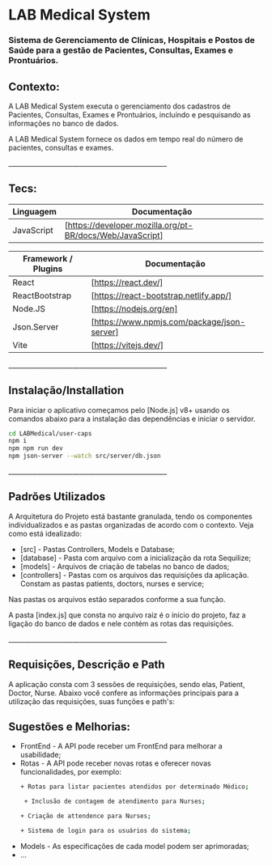 <h1>LAB Medical System</h1>
<h3>Sistema de Gerenciamento de Clínicas, Hospitais e Postos de Saúde para a gestão de Pacientes, Consultas, Exames e Prontuários.</h3>

<h2>Contexto:</h2>

<p>A LAB Medical System executa o gerenciamento dos cadastros de Pacientes, Consultas, Exames e Prontuários, incluíndo e pesquisando as informações no banco de dados. </p>
<p>A LAB Medical System fornece os dados em tempo real do número de pacientes, consultas e exames.</p>
<p>_________________________________________________</p>
<!-- <p>The Medical System Lab manages the records of doctors, nurses and patients by inserting, searching and changing the database. </p>
<p>The Medical System API provides physicians' attendance record and patient status update when attended.</p>
<p>_________________________________________________</p> -->


<h2>Tecs:</h2>

| Linguagem | Documentação |
| ------ | ------ |
| JavaScript | [https://developer.mozilla.org/pt-BR/docs/Web/JavaScript] |


| Framework / Plugins | Documentação |
| ------ | ------ |
| React | [https://react.dev/] |
| ReactBootstrap | [https://react-bootstrap.netlify.app/] |
| Node.JS | [https://nodejs.org/en] |
| Json.Server | [https://www.npmjs.com/package/json-server] |
| Vite | [https://vitejs.dev/] |
<p>_________________________________________________</p>


<h2>Instalação/Installation </h2>

Para iniciar o aplicativo começamos pelo [Node.js] v8+ usando os comandos abaixo para a instalação das dependências e iniciar o servidor.


```sh
cd LABMedical/user-caps
npm i
npm npm run dev
npm json-server --watch src/server/db.json
```


<p>_________________________________________________</p>

<h2>Padrões Utilizados</h2>

A Arquitetura do Projeto está bastante granulada, tendo os componentes individualizados e as pastas organizadas de acordo com o contexto. Veja como está idealizado:

- [src] - Pastas Controllers, Models e Database;
- [database] - Pasta com arquivo com a inicialização da rota Sequilize;
- [models] - Arquivos de criação de tabelas no banco de dados;
- [controllers] - Pastas com os arquivos das requisições da aplicação. Constam as pastas patients, doctors, nurses e service;

Nas pastas os arquivos estão separados conforme a sua função. 

A pasta [index.js] que consta no arquivo raiz é o início do projeto, faz a ligação do banco de dados e nele contém as rotas das requisições. 
<p>_________________________________________________</p>

<h2>Requisições, Descrição e Path</h2>

<p>A aplicação consta com 3 sessões de requisições, sendo elas, Patient, Doctor, Nurse. Abaixo você confere as informações principais para a utilização das requisições, suas funções e path's:</p>



<h2>Sugestões e Melhorias:</h2>

- FrontEnd - A API pode receber um FrontEnd para melhorar a usabilidade;
- Rotas - A API pode receber novas rotas e oferecer novas funcionalidades, por exemplo:
     ```sh
     + Rotas para listar pacientes atendidos por determinado Médico;
     ```
    ```sh
     + Inclusão de contagem de atendimento para Nurses;
     ```
     ```sh
     + Criação de attendence para Nurses;
     ```
     ```sh
     + Sistema de login para os usuários do sistema;
     ```
- Models - As especificações de cada model podem ser aprimoradas;
- ...